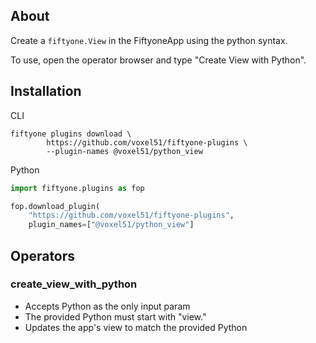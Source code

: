 ## About

Create a `fiftyone.View` in the FiftyoneApp using the python syntax.

To use, open the operator browser and type "Create View with Python".

## Installation

CLI

```shell
fiftyone plugins download \
        https://github.com/voxel51/fiftyone-plugins \
        --plugin-names @voxel51/python_view
```

Python

```python
import fiftyone.plugins as fop

fop.download_plugin(
    "https://github.com/voxel51/fiftyone-plugins",
    plugin_names=["@voxel51/python_view"]
```

## Operators

### create_view_with_python

 - Accepts Python as the only input param
 - The provided Python must start with "view."
 - Updates the app's view to match the provided Python